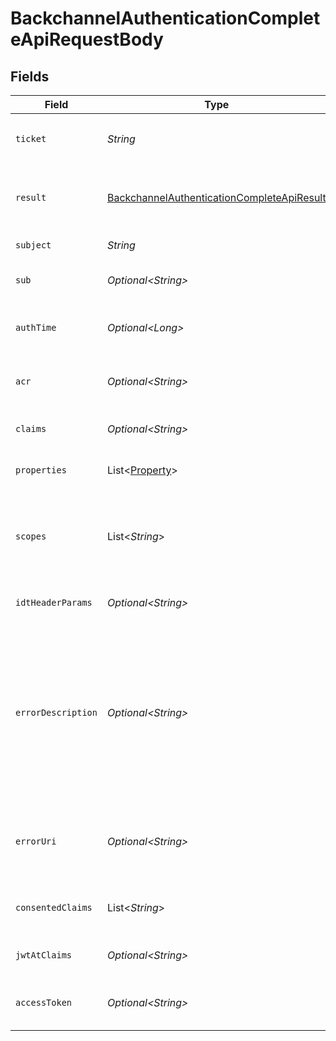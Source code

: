 # BackchannelAuthenticationCompleteApiRequestBody


## Fields

| Field                                                                                                                                                                                                                                                                                                                                          | Type                                                                                                                                                                                                                                                                                                                                           | Required                                                                                                                                                                                                                                                                                                                                       | Description                                                                                                                                                                                                                                                                                                                                    |
| ---------------------------------------------------------------------------------------------------------------------------------------------------------------------------------------------------------------------------------------------------------------------------------------------------------------------------------------------- | ---------------------------------------------------------------------------------------------------------------------------------------------------------------------------------------------------------------------------------------------------------------------------------------------------------------------------------------------- | ---------------------------------------------------------------------------------------------------------------------------------------------------------------------------------------------------------------------------------------------------------------------------------------------------------------------------------------------- | ---------------------------------------------------------------------------------------------------------------------------------------------------------------------------------------------------------------------------------------------------------------------------------------------------------------------------------------------- |
| `ticket`                                                                                                                                                                                                                                                                                                                                       | *String*                                                                                                                                                                                                                                                                                                                                       | :heavy_check_mark:                                                                                                                                                                                                                                                                                                                             | The ticket issued by Authlete's `/backchannel/authentication` API.<br/>                                                                                                                                                                                                                                                                        |
| `result`                                                                                                                                                                                                                                                                                                                                       | [BackchannelAuthenticationCompleteApiResult](../../models/operations/BackchannelAuthenticationCompleteApiResult.md)                                                                                                                                                                                                                            | :heavy_check_mark:                                                                                                                                                                                                                                                                                                                             | The result of the end-user authentication and authorization. One of the following. Details are<br/>described in the description.<br/>                                                                                                                                                                                                          |
| `subject`                                                                                                                                                                                                                                                                                                                                      | *String*                                                                                                                                                                                                                                                                                                                                       | :heavy_check_mark:                                                                                                                                                                                                                                                                                                                             | The subject (= unique identifier) of the end-user.<br/>                                                                                                                                                                                                                                                                                        |
| `sub`                                                                                                                                                                                                                                                                                                                                          | *Optional\<String>*                                                                                                                                                                                                                                                                                                                            | :heavy_minus_sign:                                                                                                                                                                                                                                                                                                                             | The value of the sub claim that should be used in the ID token.<br/>                                                                                                                                                                                                                                                                           |
| `authTime`                                                                                                                                                                                                                                                                                                                                     | *Optional\<Long>*                                                                                                                                                                                                                                                                                                                              | :heavy_minus_sign:                                                                                                                                                                                                                                                                                                                             | The time at which the end-user was authenticated. Its value is the number of seconds from `1970-01-01`.<br/>                                                                                                                                                                                                                                   |
| `acr`                                                                                                                                                                                                                                                                                                                                          | *Optional\<String>*                                                                                                                                                                                                                                                                                                                            | :heavy_minus_sign:                                                                                                                                                                                                                                                                                                                             | The reference of the authentication context class which the end-user authentication satisfied.<br/>                                                                                                                                                                                                                                            |
| `claims`                                                                                                                                                                                                                                                                                                                                       | *Optional\<String>*                                                                                                                                                                                                                                                                                                                            | :heavy_minus_sign:                                                                                                                                                                                                                                                                                                                             | Additional claims which will be embedded in the ID token.<br/>                                                                                                                                                                                                                                                                                 |
| `properties`                                                                                                                                                                                                                                                                                                                                   | List\<[Property](../../models/components/Property.md)>                                                                                                                                                                                                                                                                                         | :heavy_minus_sign:                                                                                                                                                                                                                                                                                                                             | The extra properties associated with the access token.<br/>                                                                                                                                                                                                                                                                                    |
| `scopes`                                                                                                                                                                                                                                                                                                                                       | List\<*String*>                                                                                                                                                                                                                                                                                                                                | :heavy_minus_sign:                                                                                                                                                                                                                                                                                                                             | Scopes to replace the scopes specified in the original backchannel authentication request with.<br/>When nothing is specified for this parameter, replacement is not performed.<br/>                                                                                                                                                           |
| `idtHeaderParams`                                                                                                                                                                                                                                                                                                                              | *Optional\<String>*                                                                                                                                                                                                                                                                                                                            | :heavy_minus_sign:                                                                                                                                                                                                                                                                                                                             | JSON that represents additional JWS header parameters for ID tokens.<br/>                                                                                                                                                                                                                                                                      |
| `errorDescription`                                                                                                                                                                                                                                                                                                                             | *Optional\<String>*                                                                                                                                                                                                                                                                                                                            | :heavy_minus_sign:                                                                                                                                                                                                                                                                                                                             | The description of the error. If this optional request parameter is given, its value is used as<br/>the value of the `error_description` property, but it is used only when the result is not `AUTHORIZED`.<br/>To comply with the specification strictly, the description must not include characters outside<br/>the set `%x20-21 / %x23-5B / %x5D-7E`.<br/> |
| `errorUri`                                                                                                                                                                                                                                                                                                                                     | *Optional\<String>*                                                                                                                                                                                                                                                                                                                            | :heavy_minus_sign:                                                                                                                                                                                                                                                                                                                             | The URI of a document which describes the error in detail. This corresponds to the `error_uri`<br/>property in the response to the client.<br/>                                                                                                                                                                                                |
| `consentedClaims`                                                                                                                                                                                                                                                                                                                              | List\<*String*>                                                                                                                                                                                                                                                                                                                                | :heavy_minus_sign:                                                                                                                                                                                                                                                                                                                             | the claims that the user has consented for the client application<br/>to know.<br/>                                                                                                                                                                                                                                                            |
| `jwtAtClaims`                                                                                                                                                                                                                                                                                                                                  | *Optional\<String>*                                                                                                                                                                                                                                                                                                                            | :heavy_minus_sign:                                                                                                                                                                                                                                                                                                                             | Additional claims that are added to the payload part of the JWT access token.<br/>                                                                                                                                                                                                                                                             |
| `accessToken`                                                                                                                                                                                                                                                                                                                                  | *Optional\<String>*                                                                                                                                                                                                                                                                                                                            | :heavy_minus_sign:                                                                                                                                                                                                                                                                                                                             | The representation of an access token that may be issued as a result of the Authlete API call.<br/>                                                                                                                                                                                                                                            |